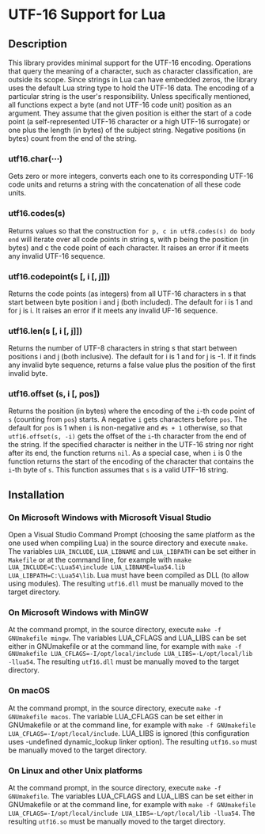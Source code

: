# UTF-16 Support for Lua

## Description

This library provides minimal support for the UTF-16 encoding. Operations that query the meaning of a character, such as character classification, are outside its scope. Since strings in Lua can have embedded zeros, the library uses the default Lua string type to hold the UTF-16 data. The encoding of a particular string is the user's responsibility. 
Unless specifically mentioned, all functions expect a byte (and not UTF-16 code unit) position as an argument. They assume that the given position is either the start of a code point (a self-represented UTF-16 character or a high UTF-16 surrogate) or one plus the length (in bytes) of the subject string. Negative positions (in bytes) count from the end of the string. 

### utf16.char(···)
Gets zero or more integers, converts each one to its corresponding UTF-16 code units and returns a string with the concatenation of all these code units.

### utf16.codes(s)
Returns values so that the construction `for p, c in utf8.codes(s) do body end` will iterate over all code points in string s, with p being the position (in bytes) and c the code point of each character. It raises an error if it meets any invalid UTF-16 sequence.

### utf16.codepoint(s [, i [, j]])
Returns the code points (as integers) from all UTF-16 characters in s that start between byte position i and j (both included). The default for i is 1 and for j is i. It raises an error if it meets any invalid UF-16 sequence.

### utf16.len(s [, i [, j]])
Returns the number of UTF-8 characters in string s that start between positions i and j (both inclusive). The default for i is 1 and for j is -1. If it finds any invalid byte sequence, returns a false value plus the position of the first invalid byte.

### utf16.offset (s, i [, pos])
Returns the position (in bytes) where the encoding of the `i`-th code point of `s` (counting from `pos`) starts. A negative `i` gets characters before `pos`. The default for `pos` is 1 when `i` is non-negative and `#s + 1` otherwise, so that `utf16.offset(s, -i)` gets the offset of the `i`-th character from the end of the string. If the specified character is neither in the UTF-16 string nor right after its end, the function returns `nil`. As a special case, when `i` is 0 the function returns the start of the encoding of the character that contains the `i`-th byte of `s`. This function assumes that `s` is a valid UTF-16 string.

## Installation

### On Microsoft Windows with Microsoft Visual Studio 

Open a Visual Studio Command Prompt (choosing the same platform as the one used when compiling Lua) in the source directory and execute `nmake`. The variables `LUA_INCLUDE`, `LUA_LIBNAME` and `LUA_LIBPATH` can be set either in `Makefile` or at the command line, for example with `nmake LUA_INCLUDE=C:\Lua54\include LUA_LIBNAME=lua54.lib LUA_LIBPATH=C:\Lua54\lib`. Lua must have been compiled as DLL (to allow using modules). The resulting `utf16.dll` must be manually moved to the target directory.

### On Microsoft Windows with MinGW

At the command prompt, in the source directory, execute `make -f GNUmakefile mingw`. The variables LUA_CFLAGS and LUA_LIBS can be set either in GNUmakefile or at the command line, for example with `make -f GNUmakefile LUA_CFLAGS=-I/opt/local/include LUA_LIBS=-L/opt/local/lib -llua54`. The resulting `utf16.dll` must be manually moved to the target directory.

### On macOS

At the command prompt, in the source directory, execute `make -f GNUmakefile macos`. The variable LUA_CFLAGS can be set either in GNUmakefile or at the command line, for example with `make -f GNUmakefile LUA_CFLAGS=-I/opt/local/include`. LUA_LIBS is ignored (this configuration uses -undefined dynamic_lookup linker option). The resulting `utf16.so` must be manually moved to the target directory.

### On Linux and other Unix platforms

At the command prompt, in the source directory, execute `make -f GNUmakefile`. The variables LUA_CFLAGS and LUA_LIBS can be set either in GNUmakefile or at the command line, for example with `make -f GNUmakefile LUA_CFLAGS=-I/opt/local/include LUA_LIBS=-L/opt/local/lib -llua54`. The resulting `utf16.so` must be manually moved to the target directory.

